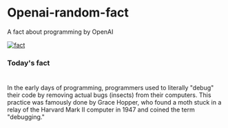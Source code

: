 
# Openai-random-fact
 A fact about programming by OpenAI

[![fact](https://github.com/MarioVidoni/openai-daily-fact/actions/workflows/main.yml/badge.svg)](https://github.com/MarioVidoni/openai-daily-fact/actions/workflows/main.yml)

### Today's fact
# 
In the early days of programming, programmers used to literally "debug" their code by removing actual bugs (insects) from their computers. This practice was famously done by Grace Hopper, who found a moth stuck in a relay of the Harvard Mark II computer in 1947 and coined the term "debugging."
